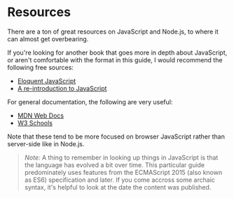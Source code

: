 # Resources

There are a ton of great resources on JavaScript and Node.js, to where it can
almost get overbearing.

If you're looking for another book that goes more in depth about JavaScript, or
aren't comfortable with the format in this guide, I would recommend the
following free sources:

- [Eloquent JavaScript](http://eloquentjavascript.net)
- [A re-introduction to JavaScript](https://developer.mozilla.org/en-US/docs/Web/JavaScript/A_re-introduction_to_JavaScript)

For general documentation, the following are very useful:

- [MDN Web Docs](https://developer.mozilla.org/en-US/docs/Web/JavaScript)
- [W3 Schools](https://www.w3schools.com/jsref/default.asp)

Note that these tend to be more focused on browser JavaScript rather than
server-side like in Node.js.

> *Note:* A thing to remember in looking up things in JavaScript is that the
> language has evolved a bit over time. This particular guide predominately
> uses features from the ECMAScript 2015 (also known as ES6) specification and
> later. If you come accross some archaic syntax, it's helpful to look at the
> date the content was published.
